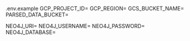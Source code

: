 .env.example
GCP_PROJECT_ID=
GCP_REGION=
GCS_BUCKET_NAME=
PARSED_DATA_BUCKET=

NEO4J_URI=
NEO4J_USERNAME=
NEO4J_PASSWORD=
NEO4J_DATABASE=
